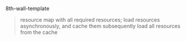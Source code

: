 8th-wall-template

> resource map with all required resources;
> load resources asynchronously, and cache them
> subsequently load all resources from the cache